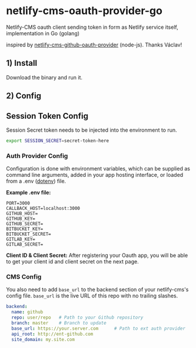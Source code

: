 # netlify-cms-oauth-provider-go

Netlify-CMS oauth client sending token in form as Netlify service itself, implementation in Go (golang)

inspired by [netlify-cms-github-oauth-provider](https://github.com/vencax/netlify-cms-github-oauth-provider) (node-js). Thanks Václav!

## 1) Install

Download the binary and run it.

## 2) Config

## Session Token Config

Session Secret token needs to be injected into the environment to run.

```bash
export SESSION_SECRET=secret-token-here
```

### Auth Provider Config

Configuration is done with environment variables, which can be supplied as command line arguments, added in your app hosting interface, or loaded from a .env ([dotenv](https://github.com/motdotla/dotenv)) file.

**Example .env file:**

```
PORT=3000
CALLBACK_HOST=localhost:3000
GITHUB_HOST=
GITHUB_KEY=
GITHUB_SECRET=
BITBUCKET_KEY=
BITBUCKET_SECRET=
GITLAB_KEY=
GITLAB_SECRET=
```

**Client ID & Client Secret:**
After registering your Oauth app, you will be able to get your client id and client secret on the next page.

### CMS Config

You also need to add `base_url` to the backend section of your netlify-cms's config file. `base_url` is the live URL of this repo with no trailing slashes.

```yaml
backend:
  name: github
  repo: user/repo   # Path to your Github repository
  branch: master    # Branch to update
  base_url: https://your.server.com      # Path to ext auth provider
  api_root: http://ent-github.com
  site_domain: my.site.com
```
